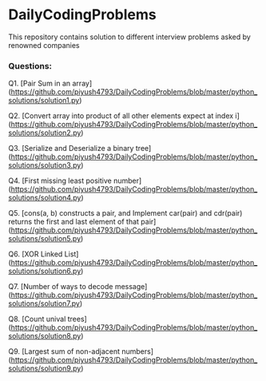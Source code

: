 # DailyCodingProblems
This repository contains solution to different interview problems asked by renowned companies

### Questions:
Q1. [Pair Sum in an array] (https://github.com/piyush4793/DailyCodingProblems/blob/master/python_solutions/solution1.py)

Q2. [Convert array into product of all other elements expect at index i] (https://github.com/piyush4793/DailyCodingProblems/blob/master/python_solutions/solution2.py)

Q3. [Serialize and Deserialize a binary tree] (https://github.com/piyush4793/DailyCodingProblems/blob/master/python_solutions/solution3.py)

Q4. [First missing least positive number] (https://github.com/piyush4793/DailyCodingProblems/blob/master/python_solutions/solution4.py)

Q5. [cons(a, b) constructs a pair, and Implement car(pair) and cdr(pair) returns the first and last element of that pair] (https://github.com/piyush4793/DailyCodingProblems/blob/master/python_solutions/solution5.py)
 
Q6. [XOR Linked List] (https://github.com/piyush4793/DailyCodingProblems/blob/master/python_solutions/solution6.py)

Q7. [Number of ways to decode message] (https://github.com/piyush4793/DailyCodingProblems/blob/master/python_solutions/solution7.py)

Q8. [Count unival trees] (https://github.com/piyush4793/DailyCodingProblems/blob/master/python_solutions/solution8.py)

Q9. [Largest sum of non-adjacent numbers] (https://github.com/piyush4793/DailyCodingProblems/blob/master/python_solutions/solution9.py)

